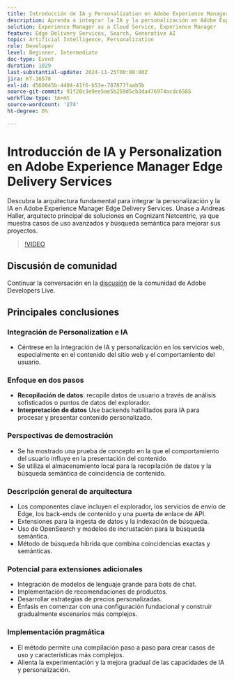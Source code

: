 ```yaml
---
title: Introducción de IA y Personalization en Adobe Experience Manager Edge Delivery Services
description: Aprenda a integrar la IA y la personalización en Adobe Experience Manager Edge Delivery Services con la arquitectura básica, la búsqueda semántica y los casos de uso avanzados que muestra Andreas Haller, arquitecto de soluciones principales en Cognizant Netcentric.
solution: Experience Manager as a Cloud Service, Experience Manager
feature: Edge Delivery Services, Search, Generative AI
topic: Artificial Intelligence, Personalization
role: Developer
level: Beginner, Intermediate
doc-type: Event
duration: 1029
last-substantial-update: 2024-11-25T00:00:00Z
jira: KT-16578
exl-id: d560045b-4404-41f6-b53e-787877faab5b
source-git-commit: 91f20c3e9ee5ae5b259d5cb3da476974acdc6585
workflow-type: tm+mt
source-wordcount: '274'
ht-degree: 0%

---
```


# Introducción de IA y Personalization en Adobe Experience Manager Edge Delivery Services

Descubra la arquitectura fundamental para integrar la personalización y la IA en Adobe Experience Manager Edge Delivery Services. Únase a Andreas Haller, arquitecto principal de soluciones en Cognizant Netcentric, ya que muestra casos de uso avanzados y búsqueda semántica para mejorar sus proyectos.

>[!VIDEO](https://video.tv.adobe.com/v/3440409/?learn=on&enablevpops&captions=spa)

## Discusión de comunidad

Continuar la conversación en la [discusión](https://adobe.ly/3Z0PtJF) de la comunidad de Adobe Developers Live.

## Principales conclusiones

### Integración de Personalization e IA

* Céntrese en la integración de IA y personalización en los servicios web, especialmente en el contenido del sitio web y el comportamiento del usuario.

### Enfoque en dos pasos

* **Recopilación de datos**: recopile datos de usuario a través de análisis sofisticados o puntos de datos del explorador.
* **Interpretación de datos** Use backends habilitados para IA para procesar y presentar contenido personalizado.

### Perspectivas de demostración

* Se ha mostrado una prueba de concepto en la que el comportamiento del usuario influye en la presentación del contenido.
* Se utiliza el almacenamiento local para la recopilación de datos y la búsqueda semántica de coincidencia de contenido.

### Descripción general de arquitectura

* Los componentes clave incluyen el explorador, los servicios de envío de Edge, los back-ends de contenido y una puerta de enlace de API.
* Extensiones para la ingesta de datos y la indexación de búsqueda.
* Uso de OpenSearch y modelos de incrustación para la búsqueda semántica.
* Método de búsqueda híbrida que combina coincidencias exactas y semánticas.

### Potencial para extensiones adicionales

* Integración de modelos de lenguaje grande para bots de chat.
* Implementación de recomendaciones de productos.
* Desarrollar estrategias de precios personalizadas.
* Énfasis en comenzar con una configuración fundacional y construir gradualmente escenarios más complejos.

### Implementación pragmática

* El método permite una compilación paso a paso para crear casos de uso y características más complejos.
* Alienta la experimentación y la mejora gradual de las capacidades de IA y personalización.

